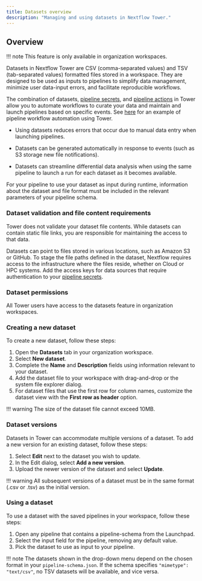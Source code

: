 ```yaml
---
title: Datasets overview
description: "Managing and using datasets in Nextflow Tower."
---
```


## Overview

<!-- prettier-ignore -->
!!! note
    This feature is only available in organization workspaces.

Datasets in Nextflow Tower are CSV (comma-separated values) and TSV (tab-separated values) formatted files stored in a workspace. They are designed to be used as inputs to pipelines to simplify data management, minimize user data-input errors, and facilitate reproducible workflows.

The combination of datasets, [pipeline secrets](../secrets/overview.md), and [pipeline actions](../pipeline-actions/overview.md) in Tower allow you to automate workflows to curate your data and maintain and launch pipelines based on specific events. See [here](https://seqera.io/blog/workflow-automation/) for an example of pipeline workflow automation using Tower.

- Using datasets reduces errors that occur due to manual data entry when launching pipelines.

- Datasets can be generated automatically in response to events (such as S3 storage new file notifications).

- Datasets can streamline differential data analysis when using the same pipeline to launch a run for each dataset as it becomes available.

For your pipeline to use your dataset as input during runtime, information about the dataset and file format must be included in the relevant parameters of your pipeline schema.

### Dataset validation and file content requirements

Tower does not validate your dataset file contents. While datasets can contain static file links, you are responsible for maintaining the access to that data.

Datasets can point to files stored in various locations, such as Amazon S3 or GitHub. To stage the file paths defined in the dataset, Nextflow requires access to the infrastructure where the files reside, whether on Cloud or HPC systems. Add the access keys for data sources that require authentication to your [pipeline secrets](../secrets/overview.md).

### Dataset permissions

All Tower users have access to the datasets feature in organization workspaces.

### Creating a new dataset

To create a new dataset, follow these steps:

1. Open the **Datasets** tab in your organization workspace.
2. Select **New dataset**.
3. Complete the **Name** and **Description** fields using information relevant to your dataset.
4. Add the dataset file to your workspace with drag-and-drop or the system file explorer dialog.
5. For dataset files that use the first row for column names, customize the dataset view with the **First row as header** option.

<!-- prettier-ignore -->
!!! warning
    The size of the dataset file cannot exceed 10MB.

### Dataset versions

Datasets in Tower can accommodate multiple versions of a dataset. To add a new version for an existing dataset, follow these steps:

1. Select **Edit** next to the dataset you wish to update.
2. In the Edit dialog, select **Add a new version**.
3. Upload the newer version of the dataset and select **Update**.

<!-- prettier-ignore -->
!!! warning
    All subsequent versions of a dataset must be in the same format (.csv or .tsv) as the initial version.

### Using a dataset

To use a dataset with the saved pipelines in your workspace, follow these steps:

1. Open any pipeline that contains a pipeline-schema from the Launchpad.
2. Select the input field for the pipeline, removing any default value.
3. Pick the dataset to use as input to your pipeline.

<!-- prettier-ignore -->
!!! note
    The datasets shown in the drop-down menu depend on the chosen format in your `pipeline-schema.json`. If the schema specifies `"mimetype": "text/csv"`, no TSV datasets will be available, and vice versa.

